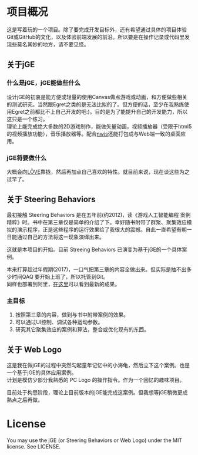 # 项目概况
这是写着玩的一个项目。除了要完成开发目标外，还有希望通过具体的项目体验Git或GitHub的文化，以及体验前端发展的前沿。所以要是在操作记录或代码里发现些莫名其妙的地方，请不要见怪。  
## 关于jGE
### 什么是jGE，jGE能做些什么
设计jGE的初衷是能方便或轻量的使用Canvas做点游戏或动画，和方便做些相关的测试研究。当然跟Egret之类的是无法比拟的了。但方便的话，至少在我熟练使用Egret之前都比不上自己开发的吧:)。目的是为了能提升自己的开发能力，所以这只是一个练习。  
理论上能完成绝大多数的2D游戏制作，能做矢量动画，视频播放器（受限于html5的视频播放功能），音乐播放器等。配合[nwjs](https://nwjs.io/)还能打包成与Web端一致的桌面应用。

### jGE将要做什么  
大概会向[LÖVE](http://love2d.org/wiki/Main_Page)靠拢，然后再加点自己喜欢的特性。就目前来说，现在谈这些为之过早了。

## 关于 Steering Behaviors
最初接触 Steering Behaviors 是在五年前(约2012)，读《游戏人工智能编程 案例精粹》时。书中在第三章仅是简单的介绍了下。幸好随书附带了群聚、聚集效应模拟的演示程序，正是这些程序的运行效果给了我很大的震撼。自此一直希望有朝一日能通过自己的方法将这一现象演绎出来。  

这就是本项目的开始。目前 Streeing Behaviors 已演变为基于jGE的一个具体案例。  
  
本来打算趁过年假期(2017)，一口气把第三章的内容全做出来。但实际是抽不出多少时间QAQ 要开始上班了，所以托管到Git。  
同样也部署到阿里，[在这里](http://www.vmwed.com/sb/)可以看到最新的成果。  
  
### 主目标  
1. 按照第三章的内容，做到与书中附带案例的效果。  
2. 可以通过UI控制、调试各种运动参数。  
3. 研究其它聚集效应的案例和算法，整合或优化现有的东西。  
  
  
## 关于 Web Logo
这是我在做jGE的过程中突然勾起童年记忆中的小海龟，然后立下这个案例。也是一个基于jGE的具体应用案例。  
计划是模仿少部分我熟悉的 PC Logo 的操作指令。作为一个回忆的趣味项目。  

目前处于构思阶段，理论上目前版本的jGE能完成这案例。但我想等jGE稍微更成熟点之后再做。

# License
You may use the jGE (or Steering Behaviors or Web Logo) under the MIT license. See LICENSE.